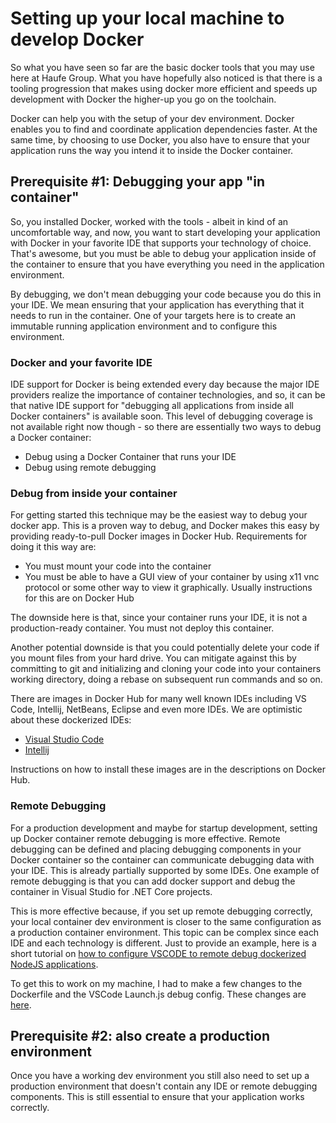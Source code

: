 # Setting up your local machine to develop Docker

So what you have seen so far are the basic docker tools that you may use here at Haufe Group. What you have hopefully also noticed is that there is a tooling progression that makes using docker more efficient and speeds up development with Docker the higher-up you go on the toolchain.

Docker can help you with the setup of your dev environment. Docker enables you to find and coordinate application dependencies faster. At the same time, by choosing to use Docker, you also have to ensure that your application runs the way you intend it to inside the Docker container.

## Prerequisite \#1: Debugging your app "in container"

So, you installed Docker, worked with the tools - albeit in kind of an uncomfortable way, and now, you want to start developing your application with Docker in your favorite IDE that supports your technology of choice. That's awesome, but you must be able to debug your application inside of the container to ensure that you have everything you need in the application environment.

By debugging, we don't mean debugging your code because you do this in your IDE. We mean ensuring that your application has everything that it needs to run in the container. One of your targets here is to create an immutable running application environment and to configure this environment.

### Docker and your favorite IDE

IDE support for Docker is being extended every day because the major IDE providers realize the importance of container technologies, and so, it can be that native IDE support for "debugging all applications from inside all Docker containers" is available soon. This level of debugging coverage is not available right now though - so there are essentially two ways to debug a Docker container:

* Debug using a Docker Container that runs your IDE
* Debug using remote debugging

### Debug from inside your container

For getting started this technique may be the easiest way to debug your docker app. This is a proven way to debug, and Docker makes this easy by providing ready-to-pull Docker images in Docker Hub. Requirements for doing it this way are:

* You must mount your code into the container
* You must be able to have a GUI view of your container by using x11 vnc protocol or some other way to view it graphically. Usually instructions for this are on Docker Hub

The downside here is that, since your container runs your IDE, it is not a production-ready container. You must not deploy this container.

Another potential downside is that you could potentially delete your code if you mount files from your hard drive. You can mitigate against this by committing to git and initializing and cloning your code into your containers working directory, doing a rebase on subsequent run commands and so on.

There are images in Docker Hub for many well known IDEs including VS Code, Intellij, NetBeans, Eclipse and even more IDEs. We are optimistic about these dockerized IDEs:

* [Visual Studio Code](https://hub.docker.com/r/jess/vscode/)
* [Intellij](https://hub.docker.com/r/psharkey/novnc/)

Instructions on how to install these images are in the descriptions on Docker Hub.

### Remote Debugging

For a production development and maybe for startup development, setting up Docker container remote debugging is more effective. Remote debugging can be defined and placing debugging components in your Docker container so the container can communicate debugging data with your IDE.  This is already partially supported by some IDEs. One example of remote debugging is that you can add docker support and debug  the container in Visual Studio for .NET Core projects.

This is more effective because, if you set up remote debugging correctly, your local container dev environment is closer to the same configuration as a production container environment. This topic can be complex since  each IDE and each technology is different. Just to provide an example, here is a short tutorial on [how to configure VSCODE to remote debug dockerized NodeJS applications](https://alexanderzeitler.com/articles/debugging-a-nodejs-es6-application-in-a-docker-container-using-visual-studio-code/).

To get this to work on my machine, I had to make a few changes to the Dockerfile and the VSCode Launch.js debug config. These changes are [here](https://github.com/SSpeights/docker-style-guide/tree/master/examples/VSCode_RemoteDebugContainer_NodeJSEnv).

## Prerequisite \#2: also create a production environment

Once you have a working dev environment you still also need to set up a production environment that doesn't contain any IDE or remote debugging components. This is still essential to ensure that your application works correctly.

